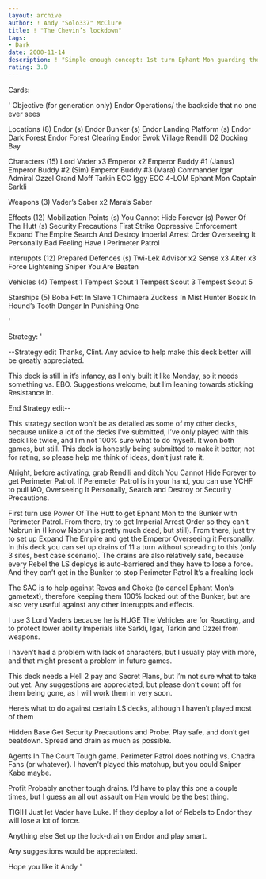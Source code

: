 ```yaml
---
layout: archive
author: ! Andy "Solo337" McClure
title: ! "The Chevin’s lockdown"
tags:
- Dark
date: 2000-11-14
description: ! "Simple enough concept: 1st turn Ephant Mon guarding the Bunker and Peremeter Patrol, and mad drains on Endor."
rating: 3.0
---
```

Cards: 

'
Objective (for generation only)
Endor Operations/ the backside that no one ever sees

Locations (8)
Endor (s)
Endor Bunker (s)
Endor Landing Platform (s)
Endor Dark Forest
Endor Forest Clearing
Endor Ewok Village
Rendili
D2 Docking Bay

Characters (15)
Lord Vader x3
Emperor x2
Emperor Buddy #1 (Janus)
Emperor Buddy #2 (Sim)
Emperor Buddy #3 (Mara)
Commander Igar
Admiral Ozzel
Grand Moff Tarkin
ECC Iggy
ECC 4-LOM
Ephant Mon
Captain Sarkli

Weapons (3)
Vader’s Saber x2
Mara’s Saber

Effects (12)
Mobilization Points (s)
You Cannot Hide Forever (s)
Power Of The Hutt (s)
Security Precautions
First Strike
Oppressive Enforcement
Expand The Empire
Search And Destroy
Imperial Arrest Order
Overseeing It Personally
Bad Feeling Have I
Perimeter Patrol

Interuppts (12)
Prepared Defences (s)
Twi-Lek Advisor x2
Sense x3
Alter x3
Force Lightening
Sniper
You Are Beaten

Vehicles (4)
Tempest 1
Tempest Scout 1
Tempest Scout 3
Tempest Scout 5

Starships (5)
Boba Fett In Slave 1
Chimaera
Zuckess In Mist Hunter
Bossk In Hound’s Tooth
Dengar In Punishing One

'

Strategy: '

--Strategy edit
Thanks, Clint. Any advice to help make this deck better will be greatly appreciated.

This deck is still in it’s infancy, as I only built it like Monday, so it needs something vs. EBO. Suggestions welcome, but I’m leaning towards sticking Resistance in.

End Strategy edit--


This strategy section won’t be as detailed as some of my other decks, because unlike a lot of the decks I’ve submitted, I’ve only played with this deck like twice, and I’m not 100% sure what to do myself. It won both games, but still. This deck is honestly being submitted to make it better, not for rating, so please help me think of ideas, don’t just rate it.

Alright, before activating, grab Rendili and ditch You Cannot Hide Forever to get Perimeter Patrol. If Peremeter Patrol is in your hand, you can use YCHF to pull IAO, Overseeing It Personally, Search and Destroy or Security Precautions.

First turn use Power Of The Hutt to get Ephant Mon to the Bunker with Perimeter Patrol. From there, try to get Imperial Arrest Order so they can’t Nabrun in (I know Nabrun is pretty much dead, but still). From there, just try to set up Expand The Empire and get the Emperor Overseeing it Personally. In this deck you can set up drains of 11 a turn without spreading to this (only 3 sites, best case scenario). The drains are also relatively safe, because every Rebel the LS deploys is auto-barriered and they have to lose a force. And they can’t get in the Bunker to stop Perimeter Patrol It’s a freaking lock

The SAC is to help against Revos and Choke (to cancel Ephant Mon’s gametext), therefore keeping them 100% locked out of the Bunker, but are also very useful against any other interuppts and effects.

I use 3 Lord Vaders because he is HUGE The Vehicles are for Reacting, and to protect lower ability Imperials like Sarkli, Igar, Tarkin and Ozzel from weapons.

I haven’t had a problem with lack of characters, but I usually play with more, and that might present a problem in future games.

This deck needs a Hell 2 pay and Secret Plans, but I’m not sure what to take out yet. Any suggestions are appreciated, but please don’t count off for them being gone, as I will work them in very soon.

Here’s what to do against certain LS decks, although I haven’t played most of them

Hidden Base Get Security Precautions and Probe. Play safe, and don’t get beatdown. Spread and drain as much as possible.

Agents In The Court Tough game. Perimeter Patrol does nothing vs. Chadra Fans (or whatever). I haven’t played this matchup, but you could Sniper Kabe maybe.

Profit Probably another tough drains. I’d have to play this one a couple times, but I guess an all out assault on Han would be the best thing.

TIGIH Just let Vader have Luke. If they deploy a lot of Rebels to Endor they will lose a lot of force.

Anything else Set up the lock-drain on Endor and play smart.

Any suggestions would be appreciated.

Hope you like it
Andy  '
